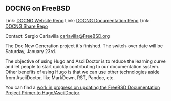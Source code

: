 ## DOCNG on FreeBSD ##

Link: [DOCNG Website Repo](https://gitlab.com/carlavilla/freebsd-hugo-website)
Link: [DOCNG Documentation Repo](https://gitlab.com/carlavilla/freebsd-hugo-documentation)
Link: [DOCNG Share Repo](https://gitlab.com/carlavilla/freebsd-hugo-data)

Contact: Sergio Carlavilla <carlavilla@FreeBSD.org>

The Doc New Generation project it's finished. The switch-over date will be Saturday, January 23rd.

The objective of using Hugo and AsciiDoctor is to reduce the
learning curve and let people to start quickly contributing to our documentation
system. Other benefits of using Hugo is that we can use other
technologies aside from AsciiDoctor, like MarkDown, RST, Pandoc, etc.

You can find a [work in progress on updating the FreeBSD Documentation Project Primer to Hugo/AsciiDoctor](https://github.com/sergio-carlavilla/documentation-project-primer).
